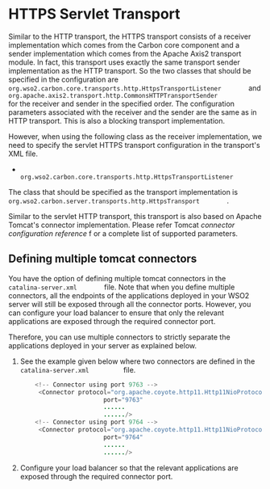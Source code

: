 # HTTPS Servlet Transport

Similar to the HTTP transport, the HTTPS transport consists of a
receiver implementation which comes from the Carbon core component and a
sender implementation which comes from the Apache Axis2 transport
module. In fact, this transport uses exactly the same transport sender
implementation as the HTTP transport. So the two classes that should be
specified in the configuration are
`         org.wso2.carbon.core.transports.http.HttpsTransportListener        `
and
`         org.apache.axis2.transport.http.CommonsHTTPTransportSender        `
for the receiver and sender in the specified order. The configuration
parameters associated with the receiver and the sender are the same as
in HTTP transport. This is also a blocking transport implementation.

However, when using the following class as the receiver implementation,
we need to specify the servlet HTTPS transport configuration in the
transport's XML file.

-   `          org.wso2.carbon.core.transports.http.HttpsTransportListener         `

The class that should be specified as the transport implementation is
`         org.wso2.carbon.server.transports.http.HttpsTransport        `
.

Similar to the servlet HTTP transport, this transport is also based on
Apache Tomcat's connector implementation. Please refer Tomcat *connector
configuration reference* f or a complete list of supported parameters.

## Defining multiple tomcat connectors

You have the option of defining multiple tomcat connectors in the
`         catalina-server.xml        ` file. Note that when you define
multiple connectors, all the endpoints of the applications deployed in
your WSO2 server will still be exposed through all the connector ports.
However, you can configure your load balancer to ensure that only the
relevant applications are exposed through the required connector port.

Therefore, you can use multiple connectors to strictly separate the
applications deployed in your server as explained below.

1.  See the example given below where two connectors are defined in the
    `           catalina-server.xml          ` file.

    ``` java
        <!-- Connector using port 9763 -->
         <Connector protocol="org.apache.coyote.http11.Http11NioProtocol"
                           port="9763"
                           ......
                           ....../>
        <!-- Connector using port 9764 -->
         <Connector protocol="org.apache.coyote.http11.Http11NioProtocol"
                           port="9764"
                           ......
                           ....../>
    ```

2.  Configure your load balancer so that the relevant applications are
    exposed through the required connector port.
